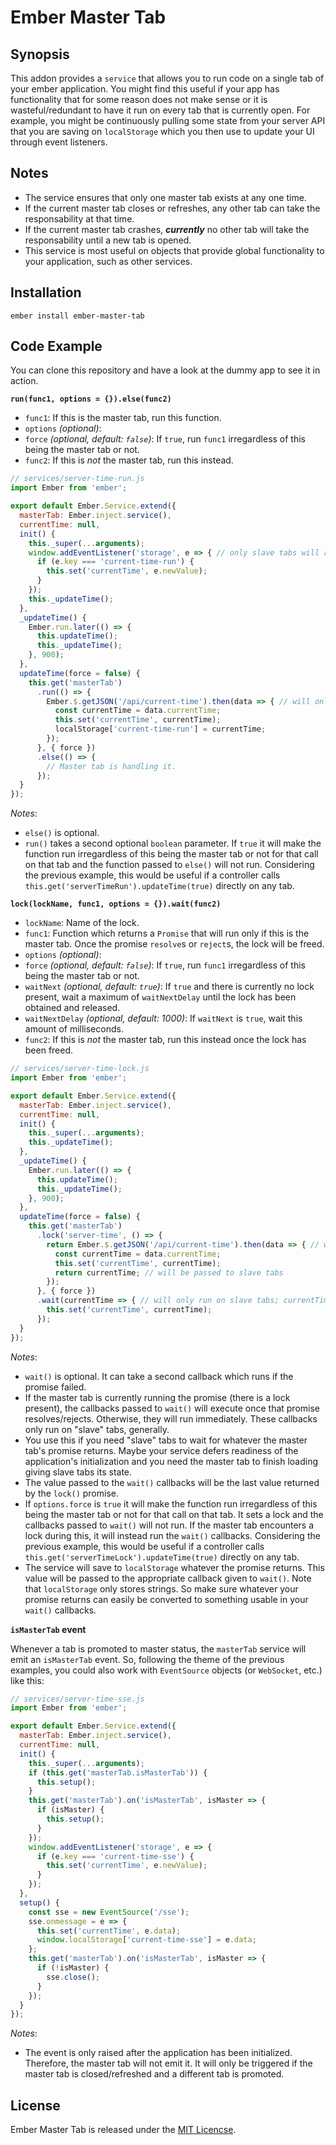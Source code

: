 # Ember Master Tab
## Synopsis

This addon provides a `service` that allows you to run code on a single tab of your ember
application. You might find this useful if your app has functionality that for some reason
does not make sense or it is wasteful/redundant to have it run on every tab that is currently
open. For example, you might be continuously pulling some state from your server API that
you are saving on `localStorage` which you then use to update your UI through event listeners.

## Notes

* The service ensures that only one master tab exists at any one time.
* If the current master tab closes or refreshes, any other tab can take the responsability at that time.
* If the current master tab crashes, ***currently*** no other tab will take the responsability until
  a new tab is opened. 
* This service is most useful on objects that provide global functionality to your application, such as other services.

## Installation

`ember install ember-master-tab`

## Code Example

You can clone this repository and have a look at the dummy app to see it in action.

**`run(func1, options = {}).else(func2)`**
- `func1`: If this is the master tab, run this function.
- `options` *(optional)*:
 - `force` *(optional, default: `false`)*: If `true`, run `func1` irregardless of this being the master tab or not.
- `func2`: If this is *not* the master tab, run this instead.

```js
// services/server-time-run.js
import Ember from 'ember';

export default Ember.Service.extend({
  masterTab: Ember.inject.service(),
  currentTime: null,
  init() {
    this._super(...arguments);
    window.addEventListener('storage', e => { // only slave tabs will receive this event
      if (e.key === 'current-time-run') {
        this.set('currentTime', e.newValue);
      }
    });
    this._updateTime();
  },
  _updateTime() {
    Ember.run.later(() => {
      this.updateTime();
      this._updateTime();
    }, 900);
  },
  updateTime(force = false) {
    this.get('masterTab')
      .run(() => {
        Ember.$.getJSON('/api/current-time').then(data => { // will only run on the master tab
          const currentTime = data.currentTime;
          this.set('currentTime', currentTime);
          localStorage['current-time-run'] = currentTime;
        });
      }, { force })
      .else(() => {
        // Master tab is handling it.
      });
  }
});
```
*Notes*:
- `else()` is optional.
- `run()` takes a second optional `boolean` parameter. If `true` it will
  make the function run irregardless of this being the master tab or not
  for that call on that tab and the function passed to `else()` will not
  run. Considering the previous example, this would be useful if a
  controller calls `this.get('serverTimeRun').updateTime(true)` directly
  on any tab.

**`lock(lockName, func1, options = {}).wait(func2)`**
- `lockName`: Name of the lock.
- `func1`: Function which returns a `Promise` that will run only if this is the master tab.
  Once the promise `resolve`s or `reject`s, the lock will be freed.
- `options` *(optional)*:
 - `force` *(optional, default: `false`)*: If `true`, run `func1` irregardless of this being the master tab or not.
 - `waitNext` *(optional, default: `true`)*: If `true` and there is currently no lock present, wait a maximum of `waitNextDelay` until the lock has been obtained and released.
 - `waitNextDelay` *(optional, default: 1000)*: If `waitNext` is `true`, wait this amount of milliseconds.
- `func2`: If this is *not* the master tab, run this instead once the lock has been freed.

```js
// services/server-time-lock.js
import Ember from 'ember';

export default Ember.Service.extend({
  masterTab: Ember.inject.service(),
  currentTime: null,
  init() {
    this._super(...arguments);
    this._updateTime();
  },
  _updateTime() {
    Ember.run.later(() => {
      this.updateTime();
      this._updateTime();
    }, 900);
  },
  updateTime(force = false) {
    this.get('masterTab')
      .lock('server-time', () => {
        return Ember.$.getJSON('/api/current-time').then(data => { // will only run on the master tab
          const currentTime = data.currentTime;
          this.set('currentTime', currentTime);
          return currentTime; // will be passed to slave tabs
        });
      }, { force })
      .wait(currentTime => { // will only run on slave tabs; currentTime is the result from the master tab
        this.set('currentTime', currentTime);
      });
  }
});
```
*Notes*:
- `wait()` is optional. It can take a second callback which runs if the
  promise failed.
- If the master tab is currently running the promise (there is a lock present),
  the callbacks passed to `wait()` will execute once that promise
  resolves/rejects. Otherwise, they will run immediately. These callbacks
  only run on "slave" tabs, generally.
- You use this if you need "slave" tabs to wait for whatever the master
  tab's promise returns. Maybe your service defers readiness of the application's
  initialization and you need the master tab to finish loading giving slave
  tabs its state.
- The value passed to the `wait()` callbacks will be the last value returned
  by the `lock()` promise.
- If `options.force` is `true` it will
  make the function run irregardless of this being the master tab or not for
  that call on that tab. It sets a lock and the callbacks passed to `wait()`
  will not run. If the master tab encounters a lock during this, it will instead
  run the `wait()` callbacks. Considering the previous example, this would
  be useful if a controller calls `this.get('serverTimeLock').updateTime(true)`
  directly on any tab.
- The service will save to `localStorage` whatever the promise returns.
  This value will be passed to the appropriate callback given to `wait()`.
  Note that `localStorage` only stores strings. So make sure whatever
  your promise returns can easily be converted to something usable in
  your `wait()` callbacks.
  
**`isMasterTab` event**

Whenever a tab is promoted to master status, the `masterTab` service will emit an `isMasterTab` event.
So, following the theme of the previous examples, you could also work with `EventSource` objects
(or `WebSocket`, etc.) like this:
```js
// services/server-time-sse.js
import Ember from 'ember';

export default Ember.Service.extend({
  masterTab: Ember.inject.service(),
  currentTime: null,
  init() {
    this._super(...arguments);
    if (this.get('masterTab.isMasterTab')) {
      this.setup();
    }
    this.get('masterTab').on('isMasterTab', isMaster => {
      if (isMaster) {
        this.setup();
      }
    });
    window.addEventListener('storage', e => {
      if (e.key === 'current-time-sse') {
        this.set('currentTime', e.newValue);
      }
    });
  },
  setup() {
    const sse = new EventSource('/sse');
    sse.onmessage = e => {
      this.set('currentTime', e.data);
      window.localStorage['current-time-sse'] = e.data;
    };
    this.get('masterTab').on('isMasterTab', isMaster => {
      if (!isMaster) {
        sse.close();
      }
    });
  }
});
```
*Notes*:
- The event is only raised after the application has been initialized. Therefore,
  the master tab will not emit it. It will only be triggered if the master
  tab is closed/refreshed and a different tab is promoted.

## License

Ember Master Tab is released under the [MIT Licencse](https://github.com/rhyek/ember-master-tab/blob/master/LICENSE.md).